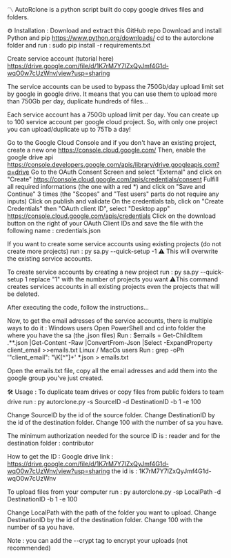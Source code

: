 〽️ AutoRclone is a python script built do copy google drives files and folders.

⚙️ Installation :
Download and extract this GitHub repo
Download and install Python and pip https://www.python.org/downloads/
cd to the autorclone folder and run : sudo pip install -r requirements.txt

Create service account (tutorial here)
https://drive.google.com/file/d/1K7rM7Y7lZxQyJmf4G1d-wqO0w7cUzWnv/view?usp=sharing

The service accounts can be used to bypass the 750Gb/day upload limit set by google in google drive. It means that you can use them to upload more than 750Gb per day, duplicate hundreds of files...

Each service account has a 750Gb upload limit per day. You can create up to 100 service account per google cloud project. So, with only one project you can upload/duplicate up to 75Tb a day! 

Go to the Google Cloud Console and if you don't have an existing project, create a new one https://console.cloud.google.com/
Then, enable the google drive api https://console.developers.google.com/apis/library/drive.googleapis.com?q=drive
Go to the OAuth Consent Screen and select "External" and click on "Create" https://console.cloud.google.com/apis/credentials/consent
Fulfill all required informations (the one with a red *) and click on "Save and Continue" 3 times (the "Scopes" and "Test users" parts do not require any inputs) 
Click on publish and validate
On the credentials tab, click on "Create Credentials" then "OAuth client ID", select "Desktop app" https://console.cloud.google.com/apis/credentials
Click on the download button on the right of your OAuth Client IDs and save the file with the following name :  credentials.json

If you want to create some service accounts using existing projects (do not create more projects)
run : py sa.py --quick-setup -1 
⚠️ This will overwrite the existing service accounts. 

To create service accounts by creating a new project
run :  py sa.py --quick-setup 1 replace "1" with the number of projects you want
⚠️This command creates services accounts in all existing projects even the projects that will be deleted. 

After executing the code, follow the instructions...

Now, to get the email adresses of the service accounts, there is multiple ways to do it :
Windows users
Open PowerShell and cd into folder the where you have the sa (the .json files)
Run : $emails = Get-ChildItem .\**.json |Get-Content -Raw |ConvertFrom-Json |Select -ExpandProperty client_email >>emails.txt
Linux / MacOs users 
Run : grep -oPh '"client_email": "\K[^"]+' *.json > emails.txt

Open the emails.txt file, copy all the email adresses and add them into the google group you've just created.

🛠 Usage :
To duplicate team drives or copy files from public folders to team drive
run : py autorclone.py -s SourceID -d DestinationID -b 1 -e 100 

Change SourceID by the id of the source folder. 
Change DestinationID by the id of the destination folder. 
Change 100 with the number of sa you have.

The minimum authorization needed for the source ID is : reader  and for the destination folder : contributor

How to get the ID : 
Google drive link : https://drive.google.com/file/d/1K7rM7Y7lZxQyJmf4G1d-wqO0w7cUzWnv/view?usp=sharing
the id is : 1K7rM7Y7lZxQyJmf4G1d-wqO0w7cUzWnv

To upload files from your computer  run : py autorclone.py -sp LocalPath -d DestinationID -b 1 -e 100 

Change LocalPath with the path of the folder you want to upload. 
Change DestinationID by the id of the destination folder. 
Change 100 with the number of sa you have.

Note : you can add the  --crypt  tag to encrypt your uploads (not recommended)
